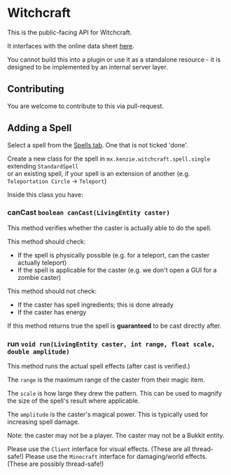# Witchcraft

This is the public-facing API for Witchcraft.

It interfaces with the online data sheet [here](https://docs.google.com/spreadsheets/d/13giaJ7dw3rpyvdsM_AFrPaSTcWtxmtU5XL4zBnH0p9U/edit?usp=sharing).

You cannot build this into a plugin or use it as a standalone resource - it is designed to be implemented by an internal server layer.

## Contributing
You are welcome to contribute to this via pull-request.

## Adding a Spell

Select a spell from the [Spells tab](https://docs.google.com/spreadsheets/d/13giaJ7dw3rpyvdsM_AFrPaSTcWtxmtU5XL4zBnH0p9U/edit?usp=sharing#gid=0).
One that is not ticked 'done'.

Create a new class for the spell in `mx.kenzie.witchcraft.spell.single` extending `StandardSpell` \
or an existing spell, if your spell is an extension of another (e.g. `Teleportation Circle` -> `Teleport`)

Inside this class you have:
### canCast `boolean canCast(LivingEntity caster)`
This method verifies whether the caster is actually able to do the spell.

This method should check:
- If the spell is physically possible (e.g. for a teleport, can the caster actually teleport)
- If the spell is applicable for the caster (e.g. we don't open a GUI for a zombie caster)

This method should not check:
- If the caster has spell ingredients; this is done already
- If the caster has energy

If this method returns true the spell is **guaranteed** to be cast directly after.

### run `void run(LivingEntity caster, int range, float scale, double amplitude)`
This method runs the actual spell effects (after cast is verified.)

The `range` is the maximum range of the caster from their magic item.

The `scale` is how large they drew the pattern. This can be used to magnify the size of the spell's result where applicable.

The `amplitude` is the caster's magical power. This is typically used for increasing spell damage.

Note: the caster may not be a player. The caster may not be a Bukkit entity.

Please use the `Client` interface for visual effects. (These are all thread-safe!)
Please use the `Minecraft` interface for damaging/world effects. (These are possibly thread-safe!)
